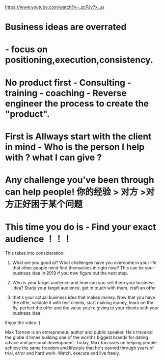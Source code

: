 
https://www.youtube.com/watch?v=_zcPJv7x_us

# Business ideas are overrated
# - focus on positioning,execution,consistency.
# No product first -  Consulting - training - coaching  - Reverse engineer the process to create the "product".

# First is Allways start with the client in mind - Who is the person I help with ? what I can give ? 

# Any challenge you've been through can help people! 你的经验 > 对方 >对方正好困于某个问题 

#  This time you do is - Find your exact audience ！！！

This takes into consideration: 

1) What are you good at? What challenges have you overcome in your life that other people mind find themselves in right now? This can be your business idea in 2019 if you now figure out the next step. 

2) Who is your target audience and how can you sell them your business idea? Study your target audience, get in touch with them, craft an offer

3) that's your actual business idea that makes money. Now that you have the offer, validate it with test clients, start making money, learn on the fly, perfect the offer and the value you're giving to your clients with your business idea. 

Enjoy the video ;)

Max Tornow is an entrepreneur, author and public speaker. He's traveled the globe 4 times building one of the world's biggest brands for dating advice and personal development. Today, Max focusses on helping people achieve the same freedom and lifestyle that he's earned through years of trial, error and hard work. Watch, execute and live freely.


